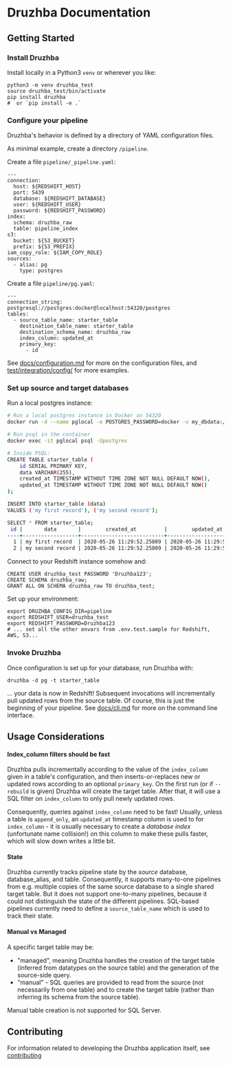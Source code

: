 # Druzhba Documentation

## Getting Started

### Install Druzhba

Install locally in a Python3 `venv` or wherever you like:
```
python3 -m venv druzhba_test
source druzhba_test/bin/activate
pip install druzhba
#  or `pip install -e .`
```


### Configure your pipeline

Druzhba's behavior is defined by a directory of YAML configuration files.

As minimal example, create a directory `/pipeline`.

Create a file `pipeline/_pipeline.yaml`:

```
---
connection:
  host: ${REDSHIFT_HOST}
  port: 5439
  database: ${REDSHIFT_DATABASE}
  user: ${REDSHIFT_USER}
  password: ${REDSHIFT_PASSWORD}
index:
  schema: druzhba_raw
  table: pipeline_index
s3:
  bucket: ${S3_BUCKET}
  prefix: ${S3_PREFIX}
iam_copy_role: ${IAM_COPY_ROLE}
sources:
  - alias: pg
    type: postgres
```

Create a file `pipeline/pg.yaml`:

```
---
connection_string: postgresql://postgres:docker@localhost:54320/postgres
tables:
  - source_table_name: starter_table
    destination_table_name: starter_table
    destination_schema_name: druzhba_raw
    index_column: updated_at
    primary_key:
      - id
```

See [docs/configuration.md](docs/configuration.md) for more on the configuration files,
and [test/integration/config/](test/integration/config/) for more examples.

### Set up source and target databases

Run a local postgres instance:
```bash
# Run a local postgres instance in Docker on 54320
docker run -d --name pglocal -e POSTGRES_PASSWORD=docker -v my_dbdata:/var/lib/postgresql/data -p 54320:5432 postgres:11

# Run psql in the container
docker exec -it pglocal psql -Upostgres

# Inside PSQL:
CREATE TABLE starter_table (
    id SERIAL PRIMARY KEY,
    data VARCHAR(255),
    created_at TIMESTAMP WITHOUT TIME ZONE NOT NULL DEFAULT NOW(),
    updated_at TIMESTAMP WITHOUT TIME ZONE NOT NULL DEFAULT NOW()
);

INSERT INTO starter_table (data)
VALUES ('my first record'), ('my second record');

SELECT * FROM starter_table;
 id |       data       |        created_at         |        updated_at
----+------------------+---------------------------+---------------------------
  1 | my first record  | 2020-05-26 11:29:52.25809 | 2020-05-26 11:29:52.25809
  2 | my second record | 2020-05-26 11:29:52.25809 | 2020-05-26 11:29:52.25809
```

Connect to your Redshift instance somehow and:
```
CREATE USER druzhba_test PASSWORD 'Druzhba123';
CREATE SCHEMA druzhba_raw;
GRANT ALL ON SCHEMA druzhba_raw TO druzhba_test;
```


Set up your environment:
```
export DRUZHBA_CONFIG_DIR=pipeline
export REDSHIFT_USER=druzhba_test
export REDSHIFT_PASSWORD=Druzhba123
# ... set all the other envars from .env.test.sample for Redshift, AWS, S3...
```


### Invoke Druzhba

Once configuration is set up for your database, run Druzhba with:
```
druzhba -d pg -t starter_table
```

... your data is now in Redshift! Subsequent invocations will incrementally pull updated rows
from the source table. Of course, this is just the beginning of your pipeline.
See [docs/cli.md](docs/cli.md) for more on the command line interface.


## Usage Considerations

#### Index_column filters should be fast
Druzhba pulls incrementally according to the value of the `index_column` given in a table's configuration, and then
inserts-or-replaces new or updated rows according to an optional `primary_key`. On the first run (or if `--rebuild` is
given) Druzhba will create the target table. After that, it will use a SQL filter on `index_column` to only pull newly
updated rows.

Consequently, queries against `index_column` need to be fast! Usually, unless a table is `append_only`, an `updated_at` timestamp column
is used to for `index_column` - it is usually necessary to create a _database index_  (unfortunate name collision!) on this column to make
these pulls faster, which will slow down writes a little bit.


#### State
Druzhba currently tracks pipeline state by the _source_ database, database_alias, and table. Consequently, it supports
many-to-one pipelines from e.g. multiple copies of the same source database to a single shared target table.
But it does not support one-to-many pipelines, because it could not distinguish the state of the different pipelines.
SQL-based pipelines currently need to define a `source_table_name` which is used to track their state.


#### Manual vs Managed
A specific target table may be:
- "managed", meaning Druzhba handles the creation of the target table
  (inferred from datatypes on the source table) and the generation of
  the source-side query.
- "manual" - SQL queries are provided to read from the source (not
  necessarily from one table) and to create the target table (rather
  than inferring its schema from the source table).

Manual table creation is not supported for SQL Server.

## Contributing

For information related to developing the Druzhba application itself, see [contributing](/docs/contributing.md) 

